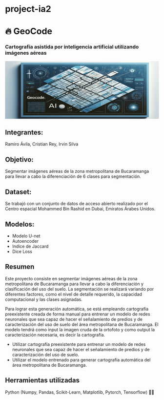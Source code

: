 # project-ia2

# :fire: GeoCode

### Cartografía asistida por inteligencia artificial utilizando imágenes aéreas
<img src="https://github.com/ramiro999/project-ia2/blob/main/bannerRedimencionado.png"/>


## Integrantes:

Ramiro Ávila, Cristian Rey, Irvin Silva 

## Objetivo:
Segmentar imágenes aéreas de la zona metropolitana de Bucaramanga para llevar a cabo la diferenciación de 6 clases para segmentación. 

## Dataset:

Se trabajó con un conjunto de datos de acceso abierto realizado por el Centro espacial Mohammed Bin Rashid en Dubai, Emiratos Árabes Unidos. 

## Modelos:

- Modelo U-net
- Autoencoder
- Indice de Jaccard
- Dice Loss


## Resumen
Este proyecto consiste en segmentar imágenes aéreas de la zona metropolitana de Bucaramanga para llevar a cabo la diferenciación y clasificación del uso del suelo. La segmentación se realizará variando por diferentes factores, como el nivel de detalle requerido, la capacidad computacional y las clases asignadas.

Para lograr esta generación automática, se está empleando cartografía preexistente creada de forma manual para entrenar un modelo de redes neuronales que sea capaz de hacer el señalamiento de predios y de caracterización del uso de suelo del área metropolitana de Bucaramanga. El modelo tendrá como input la imagen cruda de la ortofoto y como output la caracterización necesaria, es decir la cartografía.



  
- Utilizar cartografía preexistente para entrenar un modelo de redes neuronales que sea capaz de hacer el señalamiento de predios y de caracterización del uso de suelo.
- Utilizar el modelo entrenado para generar cartografía automática del área metropolitana de Bucaramanga.
## Herramientas utilizadas
Python (Numpy, Pandas, Scikit-Learn, Matplotlib, Pytorch, Tensorflow) :technologist:
